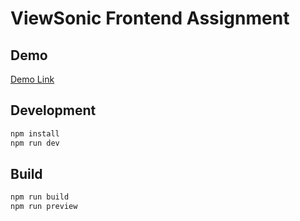 # ViewSonic Frontend Assignment

## Demo

[Demo Link](https://viewsonic-assignment.vercel.app/)

## Development

```bash
npm install
npm run dev
```

## Build

```bash
npm run build
npm run preview
```
